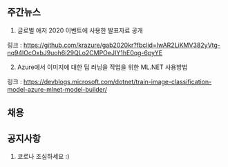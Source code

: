 ## 주간뉴스

1)  글로벌 애저 2020 이벤트에 사용한 발표자료 공개

링크 : https://github.com/krazure/gab2020kr?fbclid=IwAR2LiKMV382yVtg-nq94lOcOxbJ9uoh6i29QLo2CMPOeJIY1hE0qg-6pyYE


2) Azure에서 이미지에 대한 딥 러닝을 작업을 위한 ML.NET 사용방법

링크 : https://devblogs.microsoft.com/dotnet/train-image-classification-model-azure-mlnet-model-builder/

## 채용


## 공지사항

1) 코로나 조심하세요 :)
